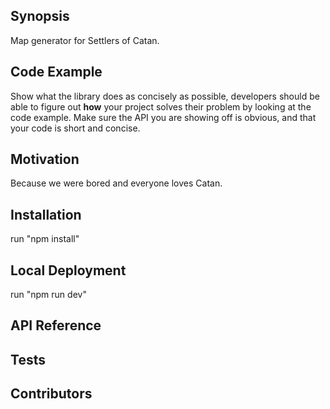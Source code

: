 ## Synopsis
Map generator for Settlers of Catan.

## Code Example

Show what the library does as concisely as possible, developers should be able to figure out **how** your project solves their problem by looking at the code example. Make sure the API you are showing off is obvious, and that your code is short and concise.

## Motivation
Because we were bored and everyone loves Catan.

## Installation
run "npm install"

## Local Deployment
run "npm run dev"

## API Reference

## Tests

## Contributors


